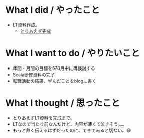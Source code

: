 # What I did / やったこと
- LT資料作成。
  - [とりあえず完成](http://slideck.io/github.com/yamap55/Slide/20170823/firstGroovy.md)

# What I want to do / やりたいこと
- 年間・月間の目標を~~57~~8月中に再検討する
- Scala研修資料の完了
- 転職活動の結果、学んだことをblogに書く

# What I thought / 思ったこと
- とりあえずLT資料を完成まで。
- LTなので当たり前なんだけど、内容が薄くて泣きそう。。。
- もっと熱く伝えるはずだったのに、できてみると切ない。😅
